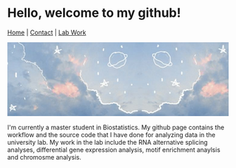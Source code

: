 # Hello, welcome to my github!

[Home](index.md) | [Contact](contact.md) | [Lab Work](LitingKu/RNA-Alterntaive-Splicing-Analyses/README.md)

![ ](uploads/pic1.jpg)

I'm currently a master student in Biostatistics. My github page contains the workflow and the source code that I have done for analyzing data in the university lab. My work in the lab include the RNA alternative splicing analyses, differential gene expression analysis, motif enrichment anaylsis and chromosme analysis.

